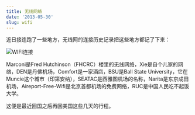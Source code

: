 ```yaml
---
title: 无线网络
date: '2013-05-30'
slug: wifi
---
```


近日接连跑了一些地方，无线网的连接历史记录把这些地方都记了下来：

![WIFI连接](http://i.imgur.com/T1jrJ1B.png)

Marconi是Fred Hutchinson（FHCRC）楼里的无线网络，Xie是自个儿家的网络，DEN是丹佛机场，Comfort是一家酒店，BSU是Ball State University，它在Muncie这个城市（印第安纳），SEATAC是西雅图机场的名称，Narita是东京成田机场，Aireport-Free-Wifi是北京首都机场的免费网络，RUC是中国人民吃不起饭大学。

这便是最近回国之后再回美国这些几天的行程。

